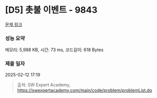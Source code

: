 # [D5] 촛불 이벤트 - 9843 

[문제 링크](https://swexpertacademy.com/main/code/problem/problemDetail.do?contestProbId=AXGBKzuaPOoDFAXR) 

### 성능 요약

메모리: 5,988 KB, 시간: 73 ms, 코드길이: 618 Bytes

### 제출 일자

2025-02-12 17:19



> 출처: SW Expert Academy, https://swexpertacademy.com/main/code/problem/problemList.do